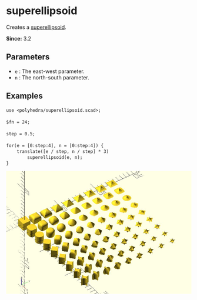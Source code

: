 # superellipsoid

Creates a [superellipsoid](https://en.wikipedia.org/wiki/Superellipsoid).

**Since:** 3.2

## Parameters

- `e` :  The east-west parameter.
- `n` : The north-south parameter.

## Examples

	use <polyhedra/superellipsoid.scad>;

	$fn = 24;

	step = 0.5;

	for(e = [0:step:4], n = [0:step:4]) {
		translate([e / step, n / step] * 3)
			superellipsoid(e, n);
	}

![superellipsoid](images/lib3x-polyhedra_superellipsoid-1.JPG)

